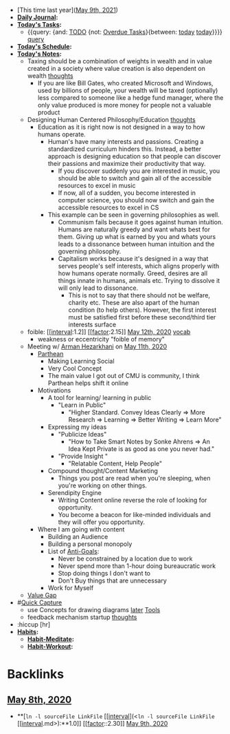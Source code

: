 - [This time last year]([May 9th, 2021](<May 9th, 2021.md>))
- **[Daily Journal](<Daily Journal.md>):**
- **[Today's Tasks](<Today's Tasks.md>):**
    - {{query: {and: [TODO](<TODO.md>) {not: [Overdue Tasks](<Overdue Tasks.md>)}{between: [today](<today.md>) [today](<today.md>)}}}} [query](<query.md>)
- **[Today's Schedule](<Today's Schedule.md>):**
- **[Today's Notes](<Today's Notes.md>):**
    - Taxing should be a combination of weights in wealth and in value created in a society where value creation is also dependent on wealth [thoughts](<thoughts.md>)
        - If you are like Bill Gates, who created Microsoft and Windows, used by billions of people, your wealth will be taxed (optionally) less compared to someone like a hedge fund manager, where the only value produced is more money for people not a valuable product
    - Designing Human Centered Philosophy/Education [thoughts](<thoughts.md>)
        - Education as it is right now is not designed in a way to how humans operate. 
            - Human's have many interests and passions. Creating a standardized curriculum hinders this. Instead, a better approach is designing education so that people can discover their passions and maximize their productivity that way.
                - If you discover suddenly you are interested in music, you should be able to switch and gain all of the accessible resources to excel in music
                - If now, all of a sudden, you become interested in computer science, you should now switch and gain the accessible resources to excel in CS
            - This example can be seen in governing philosophies as well.
                -  Communism fails because it goes against human intuition. Humans are naturally greedy and want whats best for them. Giving up what is earned by you and whats yours leads to a dissonance between human intuition and the governing philosophy.
                - Capitalism works because it's designed in a way that serves people's self interests, which aligns properly with how humans operate normally. Greed, desires are all things innate in humans, animals etc. Trying to dissolve it will only lead to dissonance.
                    - This is not to say that there should not be welfare, charity etc. These are also apart of the human condition (to help others). However, the first interest must be satisfied first before these second/third tier interests surface
    - foible: [[[interval](<[[interval.md>):1.2]] [[[factor](<[[factor.md>):2.15]] [May 12th, 2020](<May 12th, 2020.md>) [vocab](<vocab.md>)
        - weakness or eccentricity "foible of memory"  
    - Meeting w/ [Arman Hezarkhani](<Arman Hezarkhani.md>) on [May 11th, 2020](<May 11th, 2020.md>)
        - [Parthean](<Parthean.md>)
            - Making Learning Social
            - Very Cool Concept
            - The main value I got out of CMU is community, I think Parthean helps shift it online
        - Motivations
            - A tool for learning/ learning in public
                - "Learn in Public"
                    - "Higher Standard. Convey Ideas Clearly => More Research => Learning => Better Writing => Learn More"
            - Expressing my ideas
                - "Publicize Ideas"
                    - "How to Take Smart Notes by Sonke Ahrens => An Idea Kept Private is as good as one you never had."
                - "Provide Insight "
                    - "Relatable Content, Help People"
            - Compound thought/Content Marketing
                - Things you post are read when you're sleeping, when you're working on other things. 
            - Serendipity Engine
                - Writing Content online reverse the role of looking for opportunity. 
                - You become a beacon for like-minded individuals and they will offer you opportunity.
        - Where I am going with content
            - Building an Audience
            - Building a personal monopoly
            - List of [Anti-Goals](<Anti-Goals.md>):
                - Never be constrained by a location due to work
                - Never spend more than 1-hour doing bureaucratic work
                - Stop doing things I don't want to
                - Don't Buy things that are unnecessary 
            - Work for Myself
    - [Value Gap](<Value Gap.md>)
- #[Quick Capture](<Quick Capture.md>)
    - use Concepts for drawing diagrams [later](<later.md>) [Tools](<Tools.md>)
    - feedback mechanism startup [thoughts](<thoughts.md>)
- :hiccup [hr]
- **[Habits](<Habits.md>):**
    - **[Habit-Meditate](<Habit-Meditate.md>):**  
    - **[Habit-Workout](<Habit-Workout.md>):**  

# Backlinks
## [May 8th, 2020](<May 8th, 2020.md>)
- **[`ln -l sourceFile LinkFile`  [[[interval](<[[interval.md>)](<`ln -l sourceFile LinkFile`  [[[interval](<[[interval.md>).md>):**1.0]] [[[factor](<[[factor.md>)::2.30]] [May 9th, 2020](<May 9th, 2020.md>)

